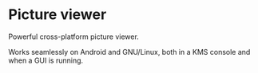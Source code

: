# Picture viewer

Powerful cross-platform picture viewer.

Works seamlessly on Android and GNU/Linux, both
in a KMS console and when a GUI is running.
